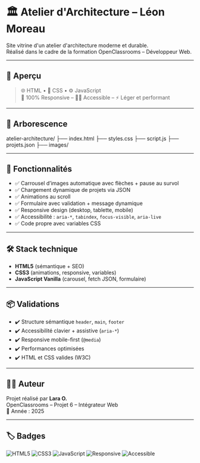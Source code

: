 # 🏛️ Atelier d'Architecture – Léon Moreau

Site vitrine d'un atelier d'architecture moderne et durable.  
Réalisé dans le cadre de la formation OpenClassrooms – Développeur Web.

---

## 📸 Aperçu

> 🌐 HTML • 🎨 CSS • ⚙️ JavaScript  
> 📱 100% Responsive – 🧑‍🦯 Accessible – ⚡ Léger et performant

---

## 📁 Arborescence

atelier-architecture/ ├── index.html ├── styles.css ├── script.js ├── projets.json ├── images/

---

## 🔧 Fonctionnalités

- ✅ Carrousel d’images automatique avec flèches + pause au survol
- ✅ Chargement dynamique de projets via JSON
- ✅ Animations au scroll
- ✅ Formulaire avec validation + message dynamique
- ✅ Responsive design (desktop, tablette, mobile)
- ✅ Accessibilité : `aria-*`, `tabindex`, `focus-visible`, `aria-live`
- ✅ Code propre avec variables CSS

---

## 🛠️ Stack technique

- **HTML5** (sémantique + SEO)
- **CSS3** (animations, responsive, variables)
- **JavaScript Vanilla** (carousel, fetch JSON, formulaire)

---

## 📦 Validations

- ✔️ Structure sémantique `header`, `main`, `footer`
- ✔️ Accessibilité clavier + assistive (`aria-*`)
- ✔️ Responsive mobile-first (`@media`)
- ✔️ Performances optimisées
- ✔️ HTML et CSS valides (W3C)

---

## 👨‍💻 Auteur

Projet réalisé par **Lara O.**  
OpenClassrooms – Projet 6 – Intégrateur Web  
📆 Année : 2025

---

## 🏷️ Badges

![HTML5](https://img.shields.io/badge/HTML5-E34F26?style=flat-square&logo=html5&logoColor=white)
![CSS3](https://img.shields.io/badge/CSS3-1572B6?style=flat-square&logo=css3&logoColor=white)
![JavaScript](https://img.shields.io/badge/JS-F7DF1E?style=flat-square&logo=javascript&logoColor=black)
![Responsive](https://img.shields.io/badge/Responsive%20Design-%2300C7B7?style=flat-square)
![Accessible](https://img.shields.io/badge/Accessibilit%C3%A9-AA-blue?style=flat-square)
